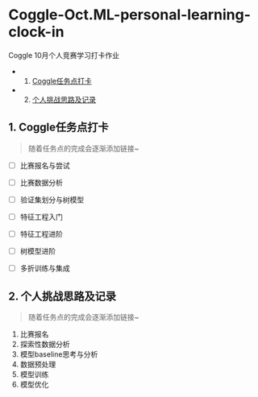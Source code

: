# Coggle-Oct.ML-personal-learning-clock-in



Coggle 10月个人竞赛学习打卡作业



<!-- vscode-markdown-toc -->
* 1. [Coggle任务点打卡](#Coggle)
* 2. [个人挑战思路及记录](#)

<!-- vscode-markdown-toc-config
	numbering=true
	autoSave=true
	/vscode-markdown-toc-config -->
<!-- /vscode-markdown-toc -->



##  1. <a name='Coggle'></a>Coggle任务点打卡

> 随着任务点的完成会逐渐添加链接~



* [ ] 比赛报名与尝试
* [ ] 比赛数据分析
* [ ] 验证集划分与树模型
* [ ] 特征工程入门
* [ ] 特征工程进阶
* [ ] 树模型进阶
* [ ] 多折训练与集成



##  2. <a name=''></a>个人挑战思路及记录

> 随着任务点的完成会逐渐添加链接~



1. 比赛报名
2. 探索性数据分析
3. 模型baseline思考与分析
4. 数据预处理
5. 模型训练
6. 模型优化

